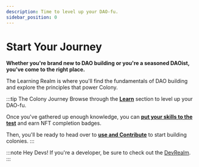 ```yaml
---
description: Time to level up your DAO-fu.
sidebar_position: 0
---
```


# Start Your Journey

**Whether you're brand new to DAO building or you're a seasoned DAOist, you've come to the right place.**

The Learning Realm is where you'll find the fundamentals of DAO building and explore the principles that power Colony.

:::tip The Colony Journey
Browse through the [**Learn**](why-colony) section to level up your DAO-fu. 

Once you've gathered up enough knowledge, you can [**put your skills to the test**](https://101.xyz/c/colony_io) and earn NFT completion badges. 

Then, you'll be ready to head over to [**use and Contribute**](../use/) to start building colonies.
:::

:::note Hey Devs!
If you're a developer, be sure to check out the [DevRealm](../develop/).
:::
